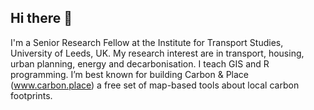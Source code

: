## Hi there 👋

<!--
**mem48/mem48** is a ✨ _special_ ✨ repository because its `README.md` (this file) appears on your GitHub profile.

Here are some ideas to get you started:

- 🔭 I’m currently working on ...
- 🌱 I’m currently learning ...
- 👯 I’m looking to collaborate on ...
- 🤔 I’m looking for help with ...
- 💬 Ask me about ...
- 📫 How to reach me: ...
- 😄 Pronouns: ...
- ⚡ Fun fact: ...
-->
I'm a Senior Research Fellow at the Institute for Transport Studies, University of Leeds, UK. My research interest are in transport, housing, urban planning, energy and decarbonisation. I teach GIS and R programming. I’m best known for building Carbon & Place (www.carbon.place) a free set of map-based tools about local carbon footprints. 
